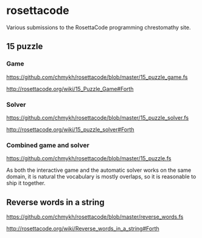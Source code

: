# rosettacode
Various submissions to the RosettaCode programming chrestomathy site.

## 15 puzzle 

### Game

https://github.com/chmykh/rosettacode/blob/master/15_puzzle_game.fs

http://rosettacode.org/wiki/15_Puzzle_Game#Forth

### Solver

https://github.com/chmykh/rosettacode/blob/master/15_puzzle_solver.fs

http://rosettacode.org/wiki/15_puzzle_solver#Forth

### Combined game and solver

https://github.com/chmykh/rosettacode/blob/master/15_puzzle.fs

As both the interactive game and the automatic solver works on the same domain, it is natural the vocabulary is mostly overlaps, so it is reasonable to ship it together.

## Reverse words in a string

https://github.com/chmykh/rosettacode/blob/master/reverse_words.fs

http://rosettacode.org/wiki/Reverse_words_in_a_string#Forth




